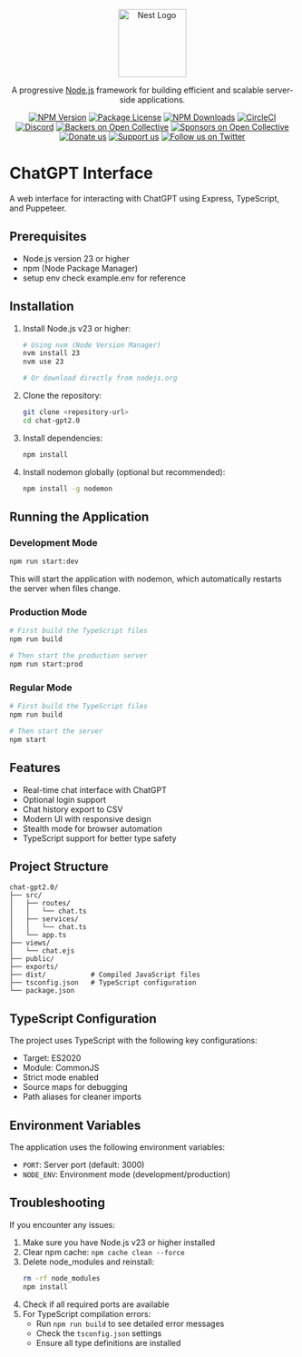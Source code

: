 <p align="center">
  <a href="http://nestjs.com/" target="blank"><img src="https://nestjs.com/img/logo-small.svg" width="120" alt="Nest Logo" /></a>
</p>

[circleci-image]: https://img.shields.io/circleci/build/github/nestjs/nest/master?token=abc123def456
[circleci-url]: https://circleci.com/gh/nestjs/nest

  <p align="center">A progressive <a href="http://nodejs.org" target="_blank">Node.js</a> framework for building efficient and scalable server-side applications.</p>
    <p align="center">
<a href="https://www.npmjs.com/~nestjscore" target="_blank"><img src="https://img.shields.io/npm/v/@nestjs/core.svg" alt="NPM Version" /></a>
<a href="https://www.npmjs.com/~nestjscore" target="_blank"><img src="https://img.shields.io/npm/l/@nestjs/core.svg" alt="Package License" /></a>
<a href="https://www.npmjs.com/~nestjscore" target="_blank"><img src="https://img.shields.io/npm/dm/@nestjs/common.svg" alt="NPM Downloads" /></a>
<a href="https://circleci.com/gh/nestjs/nest" target="_blank"><img src="https://img.shields.io/circleci/build/github/nestjs/nest/master" alt="CircleCI" /></a>
<a href="https://discord.gg/G7Qnnhy" target="_blank"><img src="https://img.shields.io/badge/discord-online-brightgreen.svg" alt="Discord"/></a>
<a href="https://opencollective.com/nest#backer" target="_blank"><img src="https://opencollective.com/nest/backers/badge.svg" alt="Backers on Open Collective" /></a>
<a href="https://opencollective.com/nest#sponsor" target="_blank"><img src="https://opencollective.com/nest/sponsors/badge.svg" alt="Sponsors on Open Collective" /></a>
  <a href="https://paypal.me/kamilmysliwiec" target="_blank"><img src="https://img.shields.io/badge/Donate-PayPal-ff3f59.svg" alt="Donate us"/></a>
    <a href="https://opencollective.com/nest#sponsor"  target="_blank"><img src="https://img.shields.io/badge/Support%20us-Open%20Collective-41B883.svg" alt="Support us"></a>
  <a href="https://twitter.com/nestframework" target="_blank"><img src="https://img.shields.io/twitter/follow/nestframework.svg?style=social&label=Follow" alt="Follow us on Twitter"></a>
</p>
  <!--[![Backers on Open Collective](https://opencollective.com/nest/backers/badge.svg)](https://opencollective.com/nest#backer)
  [![Sponsors on Open Collective](https://opencollective.com/nest/sponsors/badge.svg)](https://opencollective.com/nest#sponsor)-->

# ChatGPT Interface

A web interface for interacting with ChatGPT using Express, TypeScript, and Puppeteer.

## Prerequisites

- Node.js version 23 or higher
- npm (Node Package Manager)
- setup env check example.env for reference

## Installation

1. Install Node.js v23 or higher:
   ```bash
   # Using nvm (Node Version Manager)
   nvm install 23
   nvm use 23
   
   # Or download directly from nodejs.org
   ```

2. Clone the repository:
   ```bash
   git clone <repository-url>
   cd chat-gpt2.0
   ```

3. Install dependencies:
   ```bash
   npm install
   ```

4. Install nodemon globally (optional but recommended):
   ```bash
   npm install -g nodemon
   ```

## Running the Application

### Development Mode
```bash
npm run start:dev
```
This will start the application with nodemon, which automatically restarts the server when files change.

### Production Mode
```bash
# First build the TypeScript files
npm run build

# Then start the production server
npm run start:prod
```

### Regular Mode
```bash
# First build the TypeScript files
npm run build

# Then start the server
npm start
```

## Features

- Real-time chat interface with ChatGPT
- Optional login support
- Chat history export to CSV
- Modern UI with responsive design
- Stealth mode for browser automation
- TypeScript support for better type safety

## Project Structure

```
chat-gpt2.0/
├── src/
│   ├── routes/
│   │   └── chat.ts
│   ├── services/
│   │   └── chat.ts
│   └── app.ts
├── views/
│   └── chat.ejs
├── public/
├── exports/
├── dist/           # Compiled JavaScript files
├── tsconfig.json   # TypeScript configuration
└── package.json
```

## TypeScript Configuration

The project uses TypeScript with the following key configurations:
- Target: ES2020
- Module: CommonJS
- Strict mode enabled
- Source maps for debugging
- Path aliases for cleaner imports

## Environment Variables

The application uses the following environment variables:
- `PORT`: Server port (default: 3000)
- `NODE_ENV`: Environment mode (development/production)

## Troubleshooting

If you encounter any issues:

1. Make sure you have Node.js v23 or higher installed
2. Clear npm cache: `npm cache clean --force`
3. Delete node_modules and reinstall: 
   ```bash
   rm -rf node_modules
   npm install
   ```
4. Check if all required ports are available
5. For TypeScript compilation errors:
   - Run `npm run build` to see detailed error messages
   - Check the `tsconfig.json` settings
   - Ensure all type definitions are installed
